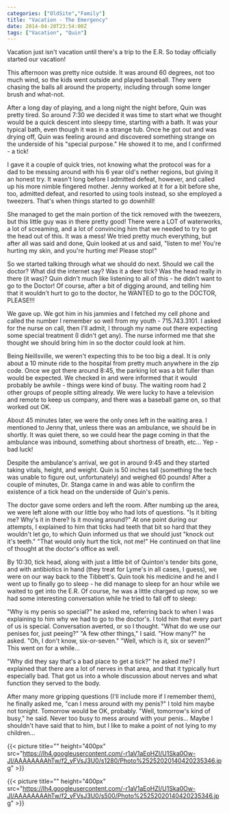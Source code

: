 ```yaml
---
categories: ["OldSite","Family"]
title: "Vacation - The Emergency"
date: 2014-04-20T23:54:00Z
tags: ["Vacation", "Quin"]
---
```


Vacation just isn't vacation until there's a trip to the E.R. So today officially started our vacation!

This afternoon was pretty nice outside. It was around 60 degrees, not too much wind, so the kids went outside and played baseball. They were chasing the balls all around the property, including through some longer brush and what-not.

After a long day of playing, and a long night the night before, Quin was pretty tired. So around 7:30 we decided it was time to start what we thought would be a quick descent into sleepy time, starting with a bath. It was your typical bath, even though it was in a strange tub. Once he got out and was drying off, Quin was feeling around and discovered something strange on the underside of his "special purpose." He showed it to me, and I confirmed - a tick!

I gave it a couple of quick tries, not knowing what the protocol was for a dad to be messing around with his 6 year old's nether regions, but giving it an honest try. It wasn't long before I admitted defeat, however, and called up his more nimble fingered mother. Jenny worked at it for a bit before she, too, admitted defeat, and resorted to using tools instead, so she employed a tweezers. That's when things started to go downhill!

She managed to get the main portion of the tick removed with the tweezers, but this little guy was in there pretty good! There were a LOT of waterworks, a lot of screaming, and a lot of convincing him that we needed to try to get the head out of this. It was a mess! We tried pretty much everything, but after all was said and done, Quin looked at us and said, "listen to me! You're hurting my skin, and you're hurting me! Please stop!"

So we started talking through what we should do next. Should we call the doctor? What did the internet say? Was it a deer tick? Was the head really in there (it was)? Quin didn't much like listening to all of this - he didn't want to go to the Doctor! Of course, after a bit of digging around, and telling him that it wouldn't hurt to go to the doctor, he WANTED to go to the DOCTOR, PLEASE!!!

We gave up. We got him in his jammies and I fetched my cell phone and called the number I remember so well from my youth - 715.743.3101. I asked for the nurse on call, then I'll admit, I through my name out there expecting some special treatment (I didn't get any). The nurse informed me that she thought we should bring him in so the doctor could look at him.

Being Neillsville, we weren't expecting this to be too big a deal. It is only about a 10 minute ride to the hospital from pretty much anywhere in the zip code. Once we got there around 8:45, the parking lot was a bit fuller than would be expected. We checked in and were informed that it would probably be awhile - things were kind of busy. The waiting room had 2 other groups of people sitting already. We were lucky to have a television and remote to keep us company, and there was a baseball game on, so that worked out OK.

About 45 minutes later, we were the only ones left in the waiting area. I mentioned to Jenny that, unless there was an ambulance, we should be in shortly. It was quiet there, so we could hear the page coming in that the ambulance was inbound, something about shortness of breath, etc... Yep - bad luck!

Despite the ambulance's arrival, we got in around 9:45 and they started taking vitals, height, and weight. Quin is 50 inches tall (something the tech was unable to figure out, unfortunately) and weighed 60 pounds! After a couple of minutes, Dr. Stanga came in and was able to confirm the existence of a tick head on the underside of Quin's penis.

The doctor gave some orders and left the room. After numbing up the area, we were left alone with our little boy who had lots of questions. "Is it biting me? Why's it in there? Is it moving around?" At one point during our attempts, I explained to him that ticks had teeth that bit so hard that they wouldn't let go, to which Quin informed us that we should just "knock out it's teeth." "That would only hurt the tick, not me!" He continued on that line of thought at the doctor's office as well.

By 10:30, tick head, along with just a little bit of Quinton's tender bits gone, and with antibiotics in hand (they treat for Lyme's in all cases, I guess), we were on our way back to the Tibbett's. Quin took his medicine and he and I went up to finally go to sleep - he did manage to sleep for an hour while we waited to get into the E.R. Of course, he was a little charged up now, so we had some interesting conversation while he tried to fall off to sleep:

"Why is my penis so special?" he asked me, referring back to when I was explaining to him why we had to go to the doctor's. I told him that every part of us is special. Conversation averted, or so I thought. "What do we use our penises for, just peeing?" "A few other things," I said. "How many?" he asked. "Oh, I don't know, six-or-seven." "Well, which is it, six or seven?" This went on for a while...

"Why did they say that's a bad place to get a tick?" he asked me? I explained that there are a lot of nerves in that area, and that it typically hurt especially bad. That got us into a whole discussion about nerves and what function they served to the body.

After many more gripping questions (I'll include more if I remember them), he finally asked me, "can I mess around with my penis?" I told him maybe not tonight. Tomorrow would be OK, probably. "Well, tomorrow's kind of busy," he said. Never too busy to mess around with your penis... Maybe I shouldn't have said that to him, but I like to make a point of not lying to my children...

{{< picture title="" height="400px" src="https://lh4.googleusercontent.com/-r1aV1aEoHZI/U1Ska0Ow-JI/AAAAAAAAhTw/f2_yFVsJ3U0/s1280/Photo%25252020140420235346.jpg" >}}

{{< picture title="" height="400px" src="https://lh4.googleusercontent.com/-r1aV1aEoHZI/U1Ska0Ow-JI/AAAAAAAAhTw/f2_yFVsJ3U0/s500/Photo%25252020140420235346.jpg" >}}
